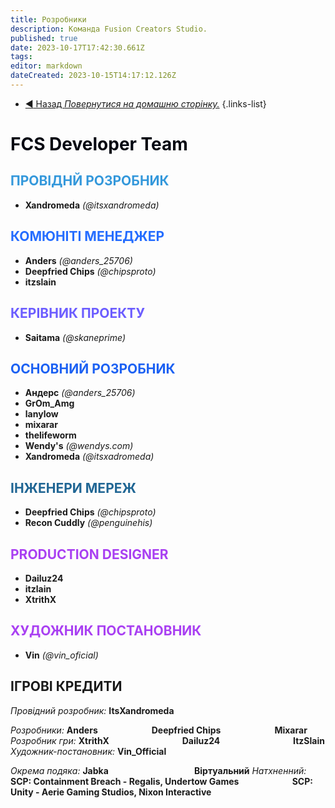 ```yaml
---
title: Розробники
description: Команда Fusion Creators Studio.
published: true
date: 2023-10-17T17:42:30.661Z
tags: 
editor: markdown
dateCreated: 2023-10-15T14:17:12.126Z
---
```


- [:arrow_backward: Назад *Повернутися на домашню сторінку.*](/uk/home)
{.links-list}
# <font color="#050812">FCS Developer Team</font>
## <font color="#3498db">ПРОВІДНЙ РОЗРОБНИК</font>
- **Xandromeda** *(@itsxandromeda)*
## <font color="#256dff">КОМЮНІТІ МЕНЕДЖЕР</font>
- **Anders** *(@anders_25706)*
- **Deepfried Chips** *(@chipsproto)*
- **itzslain**
## <font color="#6c5dff">КЕРІВНИК ПРОЕКТУ</font>
- **Saitama** *(@skaneprime)*
## <font color="#1c61f3">ОСНОВНИЙ РОЗРОБНИК</font>
- **Андерс** *(@anders_25706)*
- **GrOm_Amg**
- **lanylow**
- **mixarar**
- **thelifeworm**
- **Wendy's** *(@wendys.com)*
- **Xandromeda** *(@itsxadromeda)*
## <font color="#206694">ІНЖЕНЕРИ МЕРЕЖ</font>

- **Deepfried Chips** *(@chipsproto)*
- **Recon Cuddly** *(@penguinehis)*
## <font color="#a940f2">PRODUCTION DESIGNER</font>
- **Dailuz24**
- **itzlain**
- **XtrithX**
## <font color="#a940f2">ХУДОЖНИК ПОСТАНОВНИК</font>

- **Vin** *(@vin_oficial)*

## ІГРОВІ КРЕДИТИ
*Провідний розробник:* **ItsXandromeda**

*Розробники:* **Anders**
⠀⠀⠀⠀⠀⠀⠀⠀**Deepfried Chips**
⠀⠀⠀⠀⠀⠀⠀⠀**Mixarar**
*Розробник гри:* **XtrithX**
⠀⠀⠀⠀⠀⠀⠀⠀⠀⠀⠀**Dailuz24**
⠀⠀⠀⠀⠀⠀⠀⠀⠀⠀⠀**ItzSlain**
*Художник-постановник:* **Vin_Official**

*Окрема подяка:* **Jabka**
⠀⠀⠀⠀⠀⠀⠀⠀⠀⠀⠀⠀⠀**Віртуальний**
*Натхненний:* **SCP: Containment Breach - Regalis, Undertow Games
⠀⠀⠀⠀⠀⠀⠀⠀SCP: Unity - Aerie Gaming Studios, Nixon Interactive**